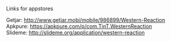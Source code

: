 Links for appstores

Getjar:
http://www.getjar.mobi/mobile/986899/Western-Reaction <br />
Apkpure:
https://apkpure.com/p/com.TinT.WesternReaction <br />
Slideme:
http://slideme.org/application/western-reaction <br />

